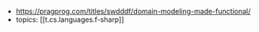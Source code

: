 
- https://pragprog.com/titles/swdddf/domain-modeling-made-functional/
- topics: [[t.cs.languages.f-sharp]]